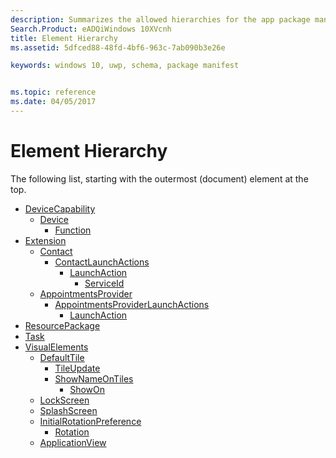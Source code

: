 ```yaml
---
description: Summarizes the allowed hierarchies for the app package manifest for Windows 8.1 apps schema.
Search.Product: eADQiWindows 10XVcnh
title: Element Hierarchy
ms.assetid: 5dfced88-48fd-4bf6-963c-7ab090b3e26e

keywords: windows 10, uwp, schema, package manifest


ms.topic: reference
ms.date: 04/05/2017
---
```


# Element Hierarchy


The following list, starting with the outermost (document) element at the top.

-   [DeviceCapability](element-devicecapability.md)
    -   [Device](element-device.md)
        -   [Function](element-function.md)
-   [Extension](element-extension.md)
    -   [Contact](element-contact.md)
        -   [ContactLaunchActions](element-contactlaunchactions.md)
            -   [LaunchAction](element-launchaction.md)
                -   [ServiceId](element-serviceid.md)
    -   [AppointmentsProvider](element-appointmentsprovider.md)
        -   [AppointmentsProviderLaunchActions](element-appointmentsproviderlaunchactions.md)
            -   [LaunchAction](element-1-launchaction.md)
-   [ResourcePackage](element-resourcepackage.md)
-   [Task](element-task.md)
-   [VisualElements](element-visualelements.md)
    -   [DefaultTile](element-defaulttile.md)
        -   [TileUpdate](element-tileupdate.md)
        -   [ShowNameOnTiles](element-shownameontiles.md)
            -   [ShowOn](element-showon.md)
    -   [LockScreen](element-lockscreen.md)
    -   [SplashScreen](element-splashscreen.md)
    -   [InitialRotationPreference](element-initialrotationpreference.md)
        -   [Rotation](element-rotation.md)
    -   [ApplicationView](element-applicationview.md)

 

 



